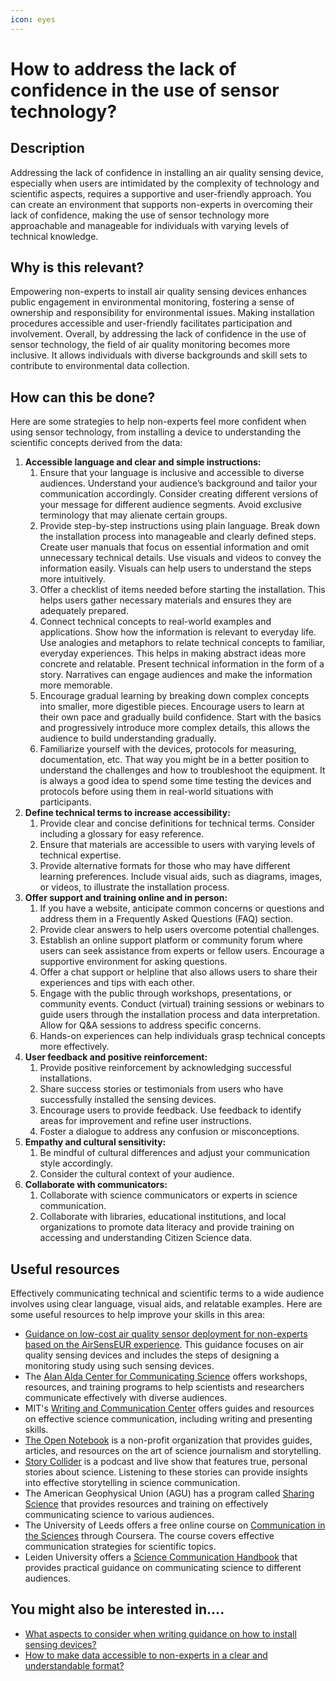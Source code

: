 ```yaml
---
icon: eyes
---
```


# How to address the lack of confidence in the use of sensor technology?

## Description

Addressing the lack of confidence in installing an air quality sensing device, especially when users are intimidated by the complexity of technology and scientific aspects, requires a supportive and user-friendly approach. You can create an environment that supports non-experts in overcoming their lack of confidence, making the use of sensor technology more approachable and manageable for individuals with varying levels of technical knowledge.

## Why is this relevant?

Empowering non-experts to install air quality sensing devices enhances public engagement in environmental monitoring, fostering a sense of ownership and responsibility for environmental issues. Making installation procedures accessible and user-friendly facilitates participation and involvement. Overall, by addressing the lack of confidence in the use of sensor technology, the field of air quality monitoring becomes more inclusive. It allows individuals with diverse backgrounds and skill sets to contribute to environmental data collection.

## How can this be done?

Here are some strategies to help non-experts feel more confident when using sensor technology, from installing a device to understanding the scientific concepts derived from the data:

1. **Accessible language and clear and simple instructions:**
   1. Ensure that your language is inclusive and accessible to diverse audiences. Understand your audience’s background and tailor your communication accordingly. Consider creating different versions of your message for different audience segments. Avoid exclusive terminology that may alienate certain groups.
   2. Provide step-by-step instructions using plain language. Break down the installation process into manageable and clearly defined steps. Create user manuals that focus on essential information and omit unnecessary technical details. Use visuals and videos to convey the information easily. Visuals can help users to understand the steps more intuitively.
   3. Offer a checklist of items needed before starting the installation. This helps users gather necessary materials and ensures they are adequately prepared.
   4. Connect technical concepts to real-world examples and applications. Show how the information is relevant to everyday life. Use analogies and metaphors to relate technical concepts to familiar, everyday experiences. This helps in making abstract ideas more concrete and relatable. Present technical information in the form of a story. Narratives can engage audiences and make the information more memorable.
   5. Encourage gradual learning by breaking down complex concepts into smaller, more digestible pieces. Encourage users to learn at their own pace and gradually build confidence. Start with the basics and progressively introduce more complex details, this allows the audience to build understanding gradually.
   6. Familiarize yourself with the devices, protocols for measuring, documentation, etc. That way you might be in a better position to understand the challenges and how to troubleshoot the equipment. It is always a good idea to spend some time testing the devices and protocols before using them in real-world situations with participants.
2. **Define technical terms to increase accessibility:**
   1. Provide clear and concise definitions for technical terms. Consider including a glossary for easy reference.
   2. Ensure that materials are accessible to users with varying levels of technical expertise.
   3. Provide alternative formats for those who may have different learning preferences. Include visual aids, such as diagrams, images, or videos, to illustrate the installation process.
3. **Offer support and training online and in person:**
   1. If you have a website, anticipate common concerns or questions and address them in a Frequently Asked Questions (FAQ) section.
   2. Provide clear answers to help users overcome potential challenges.
   3. Establish an online support platform or community forum where users can seek assistance from experts or fellow users. Encourage a supportive environment for asking questions.
   4. Offer a chat support or helpline that also allows users to share their experiences and tips with each other.
   5. Engage with the public through workshops, presentations, or community events. Conduct (virtual) training sessions or webinars to guide users through the installation process and data interpretation. Allow for Q\&A sessions to address specific concerns.
   6. Hands-on experiences can help individuals grasp technical concepts more effectively.
4. **User feedback and positive reinforcement:**
   1. Provide positive reinforcement by acknowledging successful installations.
   2. Share success stories or testimonials from users who have successfully installed the sensing devices.
   3. Encourage users to provide feedback. Use feedback to identify areas for improvement and refine user instructions.
   4. Foster a dialogue to address any confusion or misconceptions.
5. **Empathy and cultural sensitivity:**
   1. Be mindful of cultural differences and adjust your communication style accordingly.
   2. Consider the cultural context of your audience.
6. **Collaborate with communicators:**
   1. Collaborate with science communicators or experts in science communication.
   2. Collaborate with libraries, educational institutions, and local organizations to promote data literacy and provide training on accessing and understanding Citizen Science data.

## Useful resources

Effectively communicating technical and scientific terms to a wide audience involves using clear language, visual aids, and relatable examples. Here are some useful resources to help improve your skills in this area:

* [Guidance on low-cost air quality sensor deployment for non-experts based on the AirSensEUR experience](https://publications.jrc.ec.europa.eu/repository/handle/JRC130628). This guidance focuses on air quality sensing devices and includes the steps of designing a monitoring study using such sensing devices.
* The [Alan Alda Center for Communicating Science](https://www.centerforcommunicatingscience.org/) offers workshops, resources, and training programs to help scientists and researchers communicate effectively with diverse audiences.
* MIT's [Writing and Communication Center](https://writing.mit.edu/wcc) offers guides and resources on effective science communication, including writing and presenting skills.
* [The Open Notebook](https://www.theopennotebook.com/) is a non-profit organization that provides guides, articles, and resources on the art of science journalism and storytelling.
* [Story Collider](https://www.storycollider.org/) is a podcast and live show that features true, personal stories about science. Listening to these stories can provide insights into effective storytelling in science communication.
* The American Geophysical Union (AGU) has a program called [Sharing Science](https://sharingscience.agu.org/) that provides resources and training on effectively communicating science to various audiences.
* The University of Leeds offers a free online course on [Communication in the Sciences](https://www.coursera.org/learn/science-communication) through Coursera. The course covers effective communication strategies for scientific topics.
* Leiden University offers a [Science Communication Handbook](https://www.universiteitleiden.nl/en/science/more/science-communication) that provides practical guidance on communicating science to different audiences.

## You might also be interested in….

* [What aspects to consider when writing guidance on how to install sensing devices?](../sensing-devices/what-aspects-to-consider-when-writing-guidance-on-how-to-install-sensing-devices.md)
* [How to make data accessible to non-experts in a clear and understandable format?](../managing-data/how-to-make-data-accessible-to-non-experts-in-a-clear-and-understandable-format.md)
